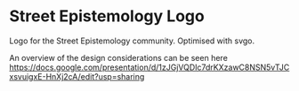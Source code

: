 # Street Epistemology Logo
Logo for the Street Epistemology community. Optimised with svgo.

An overview of the design considerations can be seen here https://docs.google.com/presentation/d/1zJGjVQDIc7drKXzawC8NSN5vTJCxsvuigxE-HnXj2cA/edit?usp=sharing
